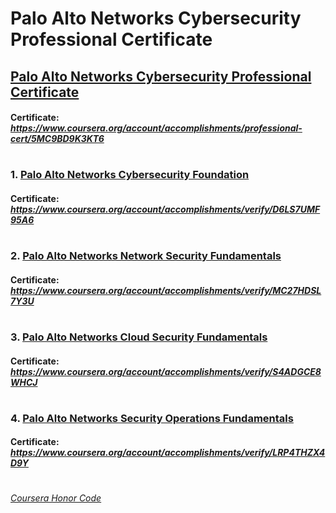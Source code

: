 # Palo Alto Networks Cybersecurity Professional Certificate


## [Palo Alto Networks Cybersecurity Professional Certificate](https://www.coursera.org/professional-certificates/palo-alto-networks-cybersecurity-fundamentals)
####    **Certificate:** _https://www.coursera.org/account/accomplishments/professional-cert/5MC9BD9K3KT6_
#

### 1. [Palo Alto Networks Cybersecurity Foundation](https://www.coursera.org/learn/palo-alto-networks-cybersecurity-foundation-a?specialization=palo-alto-networks-cybersecurity-fundamentals)

####    **Certificate:** _https://www.coursera.org/account/accomplishments/verify/D6LS7UMF95A6_
#

### 2. [Palo Alto Networks Network Security Fundamentals](https://www.coursera.org/learn/palo-alto-networks-network-security-fundamentals?specialization=palo-alto-networks-cybersecurity-fundamentals)

####    **Certificate:** _https://www.coursera.org/account/accomplishments/verify/MC27HDSL7Y3U_
#

### 3. [Palo Alto Networks Cloud Security Fundamentals](https://www.coursera.org/learn/palo-alto-networks-cloud-sec-fundamentals?specialization=palo-alto-networks-cybersecurity-fundamentals)

####    **Certificate:** _https://www.coursera.org/account/accomplishments/verify/S4ADGCE8WHCJ_
#

### 4. [Palo Alto Networks Security Operations Fundamentals](https://www.coursera.org/learn/palo-alto-networks-security-operations-center-fundamentals?specialization=palo-alto-networks-cybersecurity-fundamentals)

####    **Certificate:** _https://www.coursera.org/account/accomplishments/verify/LRP4THZX4D9Y_
#



[*Coursera Honor Code*](https://www.coursera.support/s/article/209818863-Coursera-Honor-Code?language=en_US)

